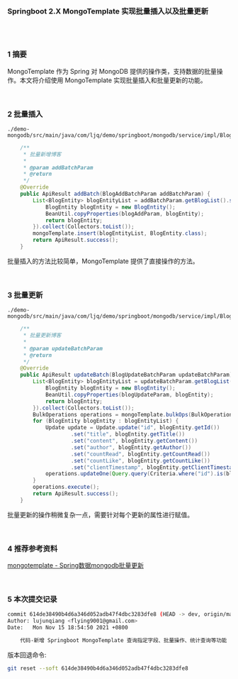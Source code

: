 ### Springboot 2.X MongoTemplate 实现批量插入以及批量更新  


​    
​    

### 1 摘要  

MongoTemplate 作为 Spring 对 MongoDB 提供的操作类，支持数据的批量操作。本文将介绍使用 MongoTemplate 实现批量插入和批量更新的功能。    

​    

### 2 批量插入  

```
./demo-mongodb/src/main/java/com/ljq/demo/springboot/mongodb/service/impl/BlogServiceImpl.java
```

```java
    /**
     * 批量新增博客
     *
     * @param addBatchParam
     * @return
     */
    @Override
    public ApiResult addBatch(BlogAddBatchParam addBatchParam) {
        List<BlogEntity> blogEntityList = addBatchParam.getBlogList().stream().map(blogAddParam -> {
            BlogEntity blogEntity = new BlogEntity();
            BeanUtil.copyProperties(blogAddParam, blogEntity);
            return blogEntity;
        }).collect(Collectors.toList());
        mongoTemplate.insert(blogEntityList, BlogEntity.class);
        return ApiResult.success();
    }
```

批量插入的方法比较简单，MongoTemplate 提供了直接操作的方法。  

​    

### 3 批量更新  

```
./demo-mongodb/src/main/java/com/ljq/demo/springboot/mongodb/service/impl/BlogServiceImpl.java
```

```java
    /**
     * 批量更新博客
     *
     * @param updateBatchParam
     * @return
     */
    @Override
    public ApiResult updateBatch(BlogUpdateBatchParam updateBatchParam) {
        List<BlogEntity> blogEntityList = updateBatchParam.getBlogList().stream().map(blogUpdateParam -> {
            BlogEntity blogEntity = new BlogEntity();
            BeanUtil.copyProperties(blogUpdateParam, blogEntity);
            return blogEntity;
        }).collect(Collectors.toList());
        BulkOperations operations = mongoTemplate.bulkOps(BulkOperations.BulkMode.UNORDERED, BlogEntity.class);
        for (BlogEntity blogEntity : blogEntityList) {
            Update update = Update.update("id", blogEntity.getId())
                    .set("title", blogEntity.getTitle())
                    .set("content", blogEntity.getContent())
                    .set("author", blogEntity.getAuthor())
                    .set("countRead", blogEntity.getCountRead())
                    .set("countLike", blogEntity.getCountLike())
                    .set("clientTimestamp", blogEntity.getClientTimestamp());
            operations.updateOne(Query.query(Criteria.where("id").is(blogEntity.getId())), update);
        }
        operations.execute();
        return ApiResult.success();
    }
```

批量更新的操作稍微复杂一点，需要针对每个更新的属性进行赋值。  

​    

### 4 推荐参考资料  

[mongotemplate - Spring数据mongodb批量更新](https://www.coder.work/article/7107298 "https://www.coder.work/article/7107298")  

​    

### 5 本次提交记录  

```bash
commit 614de38490b4d6a346d052adb47f4dbc3283dfe8 (HEAD -> dev, origin/master, origin/dev, origin/HEAD, master)
Author: lujunqiang <flying9001@gmail.com>
Date:   Mon Nov 15 18:54:50 2021 +0800

    代码-新增 Springboot MongoTemplate 查询指定字段、批量操作、统计查询等功能
```

版本回退命令:  

```bash
git reset --soft 614de38490b4d6a346d052adb47f4dbc3283dfe8
```

